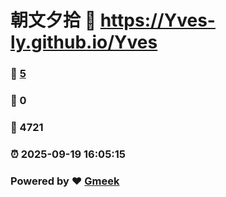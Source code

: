 # 朝文夕拾 :link: https://Yves-ly.github.io/Yves 
### :page_facing_up: [5](https://Yves-ly.github.io/Yves/tag.html) 
### :speech_balloon: 0 
### :hibiscus: 4721 
### :alarm_clock: 2025-09-19 16:05:15 
### Powered by :heart: [Gmeek](https://github.com/Meekdai/Gmeek)
